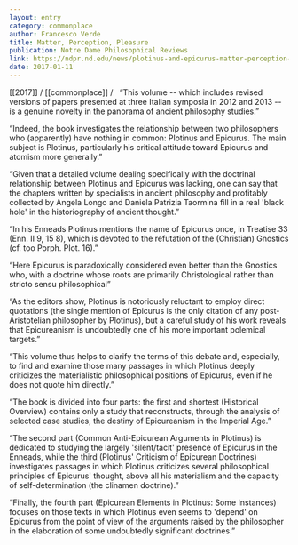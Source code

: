 ```yaml
---
layout: entry
category: commonplace
author: Francesco Verde
title: Matter, Perception, Pleasure 
publication: Notre Dame Philosophical Reviews
link: https://ndpr.nd.edu/news/plotinus-and-epicurus-matter-perception-pleasure/
date: 2017-01-11
---
```


[[2017]] / [[commonplace]] / 
 
“This volume -- which includes revised versions of papers presented at three Italian symposia in 2012 and 2013 -- is a genuine novelty in the panorama of ancient philosophy studies.”

“Indeed, the book investigates the relationship between two philosophers who (apparently) have nothing in common: Plotinus and Epicurus. The main subject is Plotinus, particularly his critical attitude toward Epicurus and atomism more generally.”

“Given that a detailed volume dealing specifically with the doctrinal relationship between Plotinus and Epicurus was lacking, one can say that the chapters written by specialists in ancient philosophy and profitably collected by Angela Longo and Daniela Patrizia Taormina fill in a real 'black hole' in the historiography of ancient thought.”

“In his Enneads Plotinus mentions the name of Epicurus once, in Treatise 33 (Enn. II 9, 15 8), which is devoted to the refutation of the (Christian) Gnostics (cf. too Porph. Plot. 16).”

“Here Epicurus is paradoxically considered even better than the Gnostics who, with a doctrine whose roots are primarily Christological rather than stricto sensu philosophical”

“As the editors show, Plotinus is notoriously reluctant to employ direct quotations (the single mention of Epicurus is the only citation of any post-Aristotelian philosopher by Plotinus), but a careful study of his work reveals that Epicureanism is undoubtedly one of his more important polemical targets.”

“This volume thus helps to clarify the terms of this debate and, especially, to find and examine those many passages in which Plotinus deeply criticizes the materialistic philosophical positions of Epicurus, even if he does not quote him directly.”

“The book is divided into four parts: the first and shortest (Historical Overview) contains only a study that reconstructs, through the analysis of selected case studies, the destiny of Epicureanism in the Imperial Age.”

“The second part (Common Anti-Epicurean Arguments in Plotinus) is dedicated to studying the largely 'silent/tacit' presence of Epicurus in the Enneads, while the third (Plotinus' Criticism of Epicurean Doctrines) investigates passages in which Plotinus criticizes several philosophical principles of Epicurus' thought, above all his materialism and the capacity of self-determination (the clinamen doctrine).”

“Finally, the fourth part (Epicurean Elements in Plotinus: Some Instances) focuses on those texts in which Plotinus even seems to 'depend' on Epicurus from the point of view of the arguments raised by the philosopher in the elaboration of some undoubtedly significant doctrines.”

